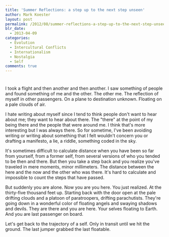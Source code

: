 ```yaml
---
title: 'Summer Reflections: a step up to the next step unseen'
author: Mark Koester
layout: post
permalink: /2012/08/summer-reflections-a-step-up-to-the-next-step-unseen.html
blr_date:
  - 2013-04-09
categories:
  - Evolution
  - Intercultural Conflicts
  - Internationalism
  - Nostalgia
  - Self
comments: true
---
```

# 

I took a flight and then another and then another. I saw something of people and found something of me and the other. The other me. The reflection of myself in other passengers. On a plane to destination unknown. Floating on a pale clouds of air.

I hate writing about myself since I tend to think people don't want to hear about me; they want to hear about there. The "there" at the point of my being there and the people that were around me. I think that's more interesting but I was always there. So for sometime, I've been avoiding writing or writing about something that I felt wouldn't concern you or drafting a manifesto, a lie, a riddle, something coded in the sky.

It's sometimes difficult to calculate distance when you have been so far from yourself, from a former self, from several versions of who you tended to be then and there. But then you take a step back and you realize you've traveled in mere moments, minor millimeters. The distance between the here and the now and the other who was there. It's hard to calculate and impossible to count the steps that have passed.

But suddenly you are alone. Now you are you here. You just realized. At the thirty-five thousand feet up. Starting back with the door open at the pale drifting clouds and a platoon of paratroopers, drifting parachutists. They're going down in a wonderful color of floating angels and swaying shadows and devils. They are there and you are here. Your selves floating to Earth. And you are last passenger on board.

Let's get back to the trajectory of a self. Only in transit until we hit the ground. The last jumper grabbed the last floatable.